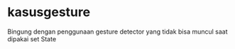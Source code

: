 # kasusgesture

Bingung dengan penggunaan gesture detector yang tidak bisa muncul saat dipakai set State

